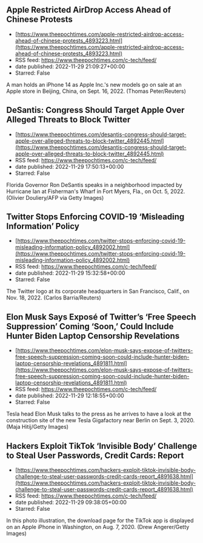 ## Apple Restricted AirDrop Access Ahead of Chinese Protests
 - [https://www.theepochtimes.com/apple-restricted-airdrop-access-ahead-of-chinese-protests_4893223.html](https://www.theepochtimes.com/apple-restricted-airdrop-access-ahead-of-chinese-protests_4893223.html)
 - RSS feed: https://www.theepochtimes.com/c-tech/feed/
 - date published: 2022-11-29 21:09:27+00:00
 - Starred: False

A man holds an iPhone 14 as Apple Inc.'s new models go on sale at an Apple store in Beijing, China, on Sept. 16, 2022. (Thomas Peter/Reuters)

## DeSantis: Congress Should Target Apple Over Alleged Threats to Block Twitter
 - [https://www.theepochtimes.com/desantis-congress-should-target-apple-over-alleged-threats-to-block-twitter_4892445.html](https://www.theepochtimes.com/desantis-congress-should-target-apple-over-alleged-threats-to-block-twitter_4892445.html)
 - RSS feed: https://www.theepochtimes.com/c-tech/feed/
 - date published: 2022-11-29 17:50:13+00:00
 - Starred: False

Florida Governor Ron DeSantis speaks in a neighborhood impacted by Hurricane Ian at Fisherman's Wharf in Fort Myers, Fla., on Oct. 5, 2022. (Olivier Douliery/AFP via Getty Images)

## Twitter Stops Enforcing COVID-19 ‘Misleading Information’ Policy
 - [https://www.theepochtimes.com/twitter-stops-enforcing-covid-19-misleading-information-policy_4892002.html](https://www.theepochtimes.com/twitter-stops-enforcing-covid-19-misleading-information-policy_4892002.html)
 - RSS feed: https://www.theepochtimes.com/c-tech/feed/
 - date published: 2022-11-29 15:32:58+00:00
 - Starred: False

The Twitter logo at its corporate headquarters in San Francisco, Calif., on Nov. 18, 2022. (Carlos Barria/Reuters)

## Elon Musk Says Exposé of Twitter’s ‘Free Speech Suppression’ Coming ‘Soon,’ Could Include Hunter Biden Laptop Censorship Revelations
 - [https://www.theepochtimes.com/elon-musk-says-expose-of-twitters-free-speech-suppression-coming-soon-could-include-hunter-biden-laptop-censorship-revelations_4891811.html](https://www.theepochtimes.com/elon-musk-says-expose-of-twitters-free-speech-suppression-coming-soon-could-include-hunter-biden-laptop-censorship-revelations_4891811.html)
 - RSS feed: https://www.theepochtimes.com/c-tech/feed/
 - date published: 2022-11-29 12:18:55+00:00
 - Starred: False

Tesla head Elon Musk talks to the press as he arrives to have a look at the construction site of the new Tesla Gigafactory near Berlin on Sept. 3, 2020. (Maja Hitij/Getty Images)

## Hackers Exploit TikTok ‘Invisible Body’ Challenge to Steal User Passwords, Credit Cards: Report
 - [https://www.theepochtimes.com/hackers-exploit-tiktok-invisible-body-challenge-to-steal-user-passwords-credit-cards-report_4891638.html](https://www.theepochtimes.com/hackers-exploit-tiktok-invisible-body-challenge-to-steal-user-passwords-credit-cards-report_4891638.html)
 - RSS feed: https://www.theepochtimes.com/c-tech/feed/
 - date published: 2022-11-29 09:38:05+00:00
 - Starred: False

In this photo illustration, the download page for the TikTok app is displayed on an Apple iPhone in Washington, on Aug. 7, 2020. (Drew Angerer/Getty Images)
